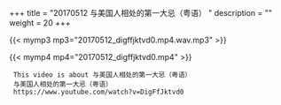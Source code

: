 +++
title = "20170512  与美国人相处的第一大忌（粤语） "
description = ""
weight = 20
+++

{{< mymp3 mp3="20170512_digffjktvd0.mp4.wav.mp3" >}}

{{< mymp4 mp4="20170512_digffjktvd0.mp4" >}}

     This video is about 与美国人相处的第一大忌（粤语） 
     与美国人相处的第一大忌（粤语） 
     https://www.youtube.com/watch?v=DigFfJktvd0 
